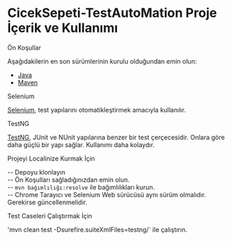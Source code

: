 # CicekSepeti-TestAutoMation Proje İçerik ve Kullanımı

Ön Koşullar

Aşağıdakilerin en son sürümlerinin kurulu olduğundan emin olun:
- [Java](http://www.oracle.com/technetwork/java/javase/downloads/index.html)
- [Maven](https://maven.apache.org/)

Selenium

[Selenium](https://www.seleniumhq.org/), test yapılarını otomatikleştirmek amacıyla kullanılır.

TestNG

[TestNG](https://testng.org/doc/), JUnit ve NUnit yapılarına benzer bir test çerçecesidir. Onlara göre daha güçlü bir yapı sağlar. Kullanımı daha kolaydır. 

Projeyi Localinize Kurmak İçin

-- Depoyu klonlayın <br>
-- Ön Koşulları sağladığınızdan emin olun. <br>
-- `mvn bağımlılığı:resolve` ile bağımlılıkları kurun. <br>
-- Chrome Tarayıcı ve Selenium Web sürücüsü aynı sürüm olmalıdır. Gerekirse güncellenmelidir.<br>

Test Caseleri Çalıştırmak İçin

'mvn clean test -Dsurefire.suiteXmlFiles=testng/<testNGFile>` ile çalıştırın.
